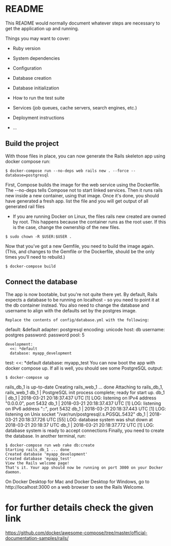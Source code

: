 # README

This README would normally document whatever steps are necessary to get the
application up and running.

Things you may want to cover:

* Ruby version

* System dependencies

* Configuration

* Database creation

* Database initialization

* How to run the test suite

* Services (job queues, cache servers, search engines, etc.)

* Deployment instructions

* ...
## Build the project
With those files in place, you can now generate the Rails skeleton app using docker compose run:
```
$ docker-compose run --no-deps web rails new . --force --database=postgresql
```
First, Compose builds the image for the web service using the Dockerfile. The --no-deps tells Compose not to start linked services. Then it runs rails new inside a new container, using that image. Once it's done, you should have generated a fresh app.
list the file and you will get output of all generated rail files
* If you are running Docker on Linux, the files rails new created are owned by root. This happens because the container runs as the root user. If this is the case, change the ownership of the new files.
```
$ sudo chown -R $USER:$USER .
```
Now that you’ve got a new Gemfile, you need to build the image again. (This, and changes to the Gemfile or the Dockerfile, should be the only times you’ll need to rebuild.)
```
$ docker-compose build
```
## Connect the database
The app is now bootable, but you're not quite there yet. By default, Rails expects a database to be running on localhost - so you need to point it at the db container instead. You also need to change the database and username to align with the defaults set by the postgres image.
```
Replace the contents of config/database.yml with the following:
```
  default: &default
  adapter: postgresql
  encoding: unicode
  host: db
  username: postgres
  password: password
  pool: 5
```
development:
  <<: *default
  database: myapp_development
```
test:
  <<: *default
  database: myapp_test
You can now boot the app with docker compose up. If all is well, you should see some PostgreSQL output:
```
$ docker-compose up
```
rails_db_1 is up-to-date
Creating rails_web_1 ... done
Attaching to rails_db_1, rails_web_1
db_1   | PostgreSQL init process complete; ready for start up.
db_1   |
db_1   | 2018-03-21 20:18:37.437 UTC [1] LOG:  listening on IPv4 address "0.0.0.0", port 5432
db_1   | 2018-03-21 20:18:37.437 UTC [1] LOG:  listening on IPv6 address "::", port 5432
db_1   | 2018-03-21 20:18:37.443 UTC [1] LOG:  listening on Unix socket "/var/run/postgresql/.s.PGSQL.5432"
db_1   | 2018-03-21 20:18:37.726 UTC [55] LOG:  database system was shut down at 2018-03-21 20:18:37 UTC
db_1   | 2018-03-21 20:18:37.772 UTC [1] LOG:  database system is ready to accept connections
Finally, you need to create the database. In another terminal, run:
```
$ docker-compose run web rake db:create
Starting rails_db_1 ... done
Created database 'myapp_development'
Created database 'myapp_test'
View the Rails welcome page!
That's it. Your app should now be running on port 3000 on your Docker daemon.
```
On Docker Desktop for Mac and Docker Desktop for Windows, go to http://localhost:3000 on a web browser to see the Rails Welcome.
# for further details check the given link
https://github.com/docker/awesome-compose/tree/master/official-documentation-samples/rails/
